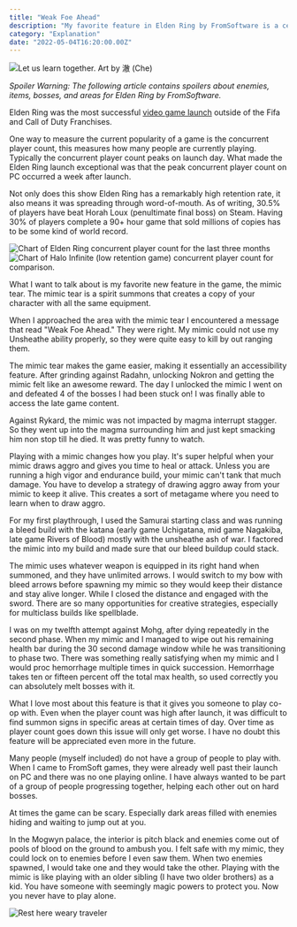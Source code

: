 ```yaml
---
title: "Weak Foe Ahead"
description: "My favorite feature in Elden Ring by FromSoftware is a certain spirit summons. Elden Ring Spoiler Warning!"
category: "Explanation"
date: "2022-05-04T16:20:00.00Z"
---
```


![Let us learn together. Art by 澈 (Che)](./turtle-pope.png)

*Spoiler Warning: The following article contains spoilers about enemies, items, bosses, and areas for Elden Ring by FromSoftware.* 

Elden Ring was the most successful [video game launch](https://www.gamebyte.com/elden-ring-is-the-most-successful-non-fifa-and-call-of-duty-game-in-years/) outside of the Fifa and Call of Duty Franchises.


One way to measure the current popularity of a game is the concurrent player count, this measures how many people are currently playing. Typically the concurrent player count peaks on launch day. What made the Elden Ring launch exceptional was that the peak concurrent player count on PC occurred a week after launch.

Not only does this show Elden Ring has a remarkably high retention rate, it also means it was spreading through word-of-mouth. As of writing, 30.5% of players have beat Horah Loux (penultimate final boss) on Steam. Having 30% of players complete a 90+ hour game that sold millions of copies has to be some kind of world record.

![Chart of Elden Ring concurrent player count for the last three months](./steam_charts_er.png)
![Chart of Halo Infinite (low retention game) concurrent player count for comparison.](./steam_charts_hi.png)


What I want to talk about is my favorite new feature in the game, the mimic tear. The mimic tear is a spirit summons that creates a copy of your character with all the same equipment. 

When I approached the area with the mimic tear I encountered a message that read "Weak Foe Ahead." They were right. My mimic could not use my Unsheathe ability properly, so they were quite easy to kill by out ranging them. 

The mimic tear makes the game easier, making it essentially an accessibility feature. After grinding against Radahn, unlocking Nokron and getting the mimic felt like an awesome reward. The day I unlocked the mimic I went on and defeated 4 of the bosses I had been stuck on! I was finally able to access the late game content. 

Against Rykard, the mimic was not impacted by magma interrupt stagger. So they went up into the magma surrounding him and just kept smacking him non stop till he died. It was pretty funny to watch.

Playing with a mimic changes how you play. It's super helpful when your mimic draws aggro and gives you time to heal or attack. Unless you are running a high vigor and endurance build, your mimic can't tank that much damage. You have to develop a strategy of drawing aggro away from your mimic to keep it alive. This creates a sort of metagame where you need to learn when to draw aggro.

For my first playthrough, I used the Samurai starting class and was running a bleed build with the katana (early game Uchigatana, mid game Nagakiba, late game Rivers of Blood) mostly with the unsheathe ash of war. I factored the mimic into my build and made sure that our bleed buildup could stack.

The mimic uses whatever weapon is equipped in its right hand when summoned, and they have unlimited arrows. I would switch to my bow with bleed arrows before spawning my mimic so they would keep their distance and stay alive longer. While I closed the distance and engaged with the sword. There are so many opportunities for creative strategies, especially for multiclass builds like spellblade. 

I was on my twelfth attempt against Mohg, after dying repeatedly in the second phase. When my mimic and I managed to wipe out his remaining health bar during the 30 second damage window while he was transitioning to phase two. There was something really satisfying when my mimic and I would proc hemorrhage multiple times in quick succession. Hemorrhage takes ten or fifteen percent off the total max health, so used correctly you can absolutely melt bosses with it.

What I love most about this feature is that it gives you someone to play co-op with. Even when the player count was high after launch, it was difficult to find summon signs in specific areas at certain times of day. Over time as player count goes down this issue will only get worse. I have no doubt this feature will be appreciated even more in the future.

Many people (myself included) do not have a group of people to play with. When I came to FromSoft games, they were already well past their launch on PC and there was no one playing online. I have always wanted to be part of a group of people progressing together, helping each other out on hard bosses.
 
At times the game can be scary. Especially dark areas filled with enemies hiding and waiting to jump out at you.

In the Mogwyn palace, the interior is pitch black and enemies come out of pools of blood on the ground to ambush you. I felt safe with my mimic, they could lock on to enemies before I even saw them. When two enemies spawned, I would take one and they would take the other. Playing with the mimic is like playing with an older sibling (I have two older brothers) as a kid. You have someone with seemingly magic powers to protect you. Now you never have to play alone. 

![Rest here weary traveler](./rest-here-weary-traveler.jpg)
